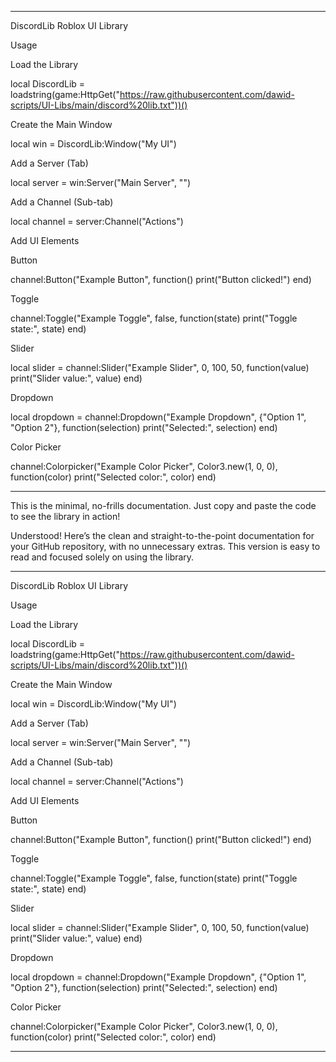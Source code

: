 
---

DiscordLib Roblox UI Library

Usage

Load the Library

local DiscordLib = loadstring(game:HttpGet("https://raw.githubusercontent.com/dawid-scripts/UI-Libs/main/discord%20lib.txt"))()

Create the Main Window

local win = DiscordLib:Window("My UI")

Add a Server (Tab)

local server = win:Server("Main Server", "")

Add a Channel (Sub-tab)

local channel = server:Channel("Actions")

Add UI Elements

Button

channel:Button("Example Button", function()
    print("Button clicked!")
end)

Toggle

channel:Toggle("Example Toggle", false, function(state)
    print("Toggle state:", state)
end)

Slider

local slider = channel:Slider("Example Slider", 0, 100, 50, function(value)
    print("Slider value:", value)
end)

Dropdown

local dropdown = channel:Dropdown("Example Dropdown", {"Option 1", "Option 2"}, function(selection)
    print("Selected:", selection)
end)

Color Picker

channel:Colorpicker("Example Color Picker", Color3.new(1, 0, 0), function(color)
    print("Selected color:", color)
end)


---

This is the minimal, no-frills documentation. Just copy and paste the code to see the library in action!

Understood! Here’s the clean and straight-to-the-point documentation for your GitHub repository, with no unnecessary extras. This version is easy to read and focused solely on using the library.


---

DiscordLib Roblox UI Library

Usage

Load the Library

local DiscordLib = loadstring(game:HttpGet("https://raw.githubusercontent.com/dawid-scripts/UI-Libs/main/discord%20lib.txt"))()

Create the Main Window

local win = DiscordLib:Window("My UI")

Add a Server (Tab)

local server = win:Server("Main Server", "")

Add a Channel (Sub-tab)

local channel = server:Channel("Actions")

Add UI Elements

Button

channel:Button("Example Button", function()
    print("Button clicked!")
end)

Toggle

channel:Toggle("Example Toggle", false, function(state)
    print("Toggle state:", state)
end)

Slider

local slider = channel:Slider("Example Slider", 0, 100, 50, function(value)
    print("Slider value:", value)
end)

Dropdown

local dropdown = channel:Dropdown("Example Dropdown", {"Option 1", "Option 2"}, function(selection)
    print("Selected:", selection)
end)

Color Picker

channel:Colorpicker("Example Color Picker", Color3.new(1, 0, 0), function(color)
    print("Selected color:", color)
end)


---
